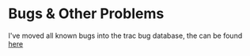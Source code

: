 # Bugs & Other Problems



I've moved all known bugs into the trac bug database, the can be found [here](http://hackage.haskell.org/trac/ghc/query?status=infoneeded&status=merge&status=new&status=patch&component=Compiler+%28LLVM%29&order=priority&col=id&col=summary&col=status&col=type&col=priority&col=milestone&col=component)


